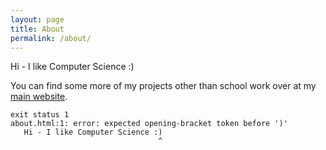 ```yaml
---
layout: page
title: About
permalink: /about/
---
```


Hi - I like Computer Science :)

You can find some more of my projects other than school work over at my [main website](//makurell.github.io).

```
exit status 1
about.html:1: error: expected opening-bracket token before ')'
   Hi - I like Computer Science :)
                                 ^
```
